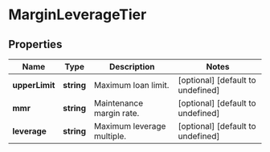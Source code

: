# MarginLeverageTier

## Properties

Name | Type | Description | Notes
------------ | ------------- | ------------- | -------------
**upperLimit** | **string** | Maximum loan limit. | [optional] [default to undefined]
**mmr** | **string** | Maintenance margin rate. | [optional] [default to undefined]
**leverage** | **string** | Maximum leverage multiple. | [optional] [default to undefined]

